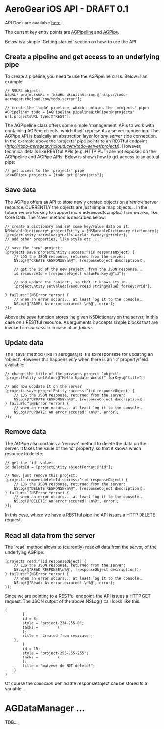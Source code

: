 AeroGear iOS API - DRAFT 0.1
============================

API Docs are available [here](http://aerogear.github.com/aerogear-ios/)...

The current key entry points are [AGPipeline](http://aerogear.github.com/aerogear-ios/Classes/AGPipeline.html) and [AGPipe](http://aerogear.github.com/aerogear-ios/Protocols/AGPipe.html).

Below is a simple 'Getting started' section on how-to use the API

## Create a pipeline and get access to an underlying pipe

To create a pipeline, you need to use the AGPipeline class. Below is an example: 

    // NSURL object:
    NSURL* projectsURL = [NSURL URLWithString:@"http://todo-aerogear.rhcloud.com/todo-server"];

    // create the 'todo' pipeline, which contains the 'projects' pipe:
    AGPipeline* todo = [AGPipeline pipelineWithPipe:@"projects" url:projectsURL type:@"REST"];


The AGPipeline class offers some simple 'management' APIs to work with containing AGPipe objects, which itself represents a server connection. The AGPipe API is basically an abstraction layer for _any_ server side connection. In the example above the 'projects' pipe points to an RESTful endpoint (_http://todo-aerogear.rhcloud.com/todo-server/projects_). However, technical details like RESTful APIs (e.g. HTTP PUT) are not exposed on the AGPipeline and AGPipe APIs. Below is shown how to get access to an actual pipe:

    // get access to the 'projects' pipe
    id<AGPipe> projects = [todo get:@"projects"];

## Save data 

The AGPipe offers an API to store newly created objects on a _remote_ server resource. CURRENTLY the objects are _just_ simple map objects... In the future we are looking to support more advanced(complex) frameworks, like Core Data. The 'save' method is described below:

    // create a dictionary and set some key/value data on it:
    NSMutableDictionary* projectEntity = [NSMutableDictionary dictionary];
    [projectEntity setValue:@"Hello World" forKey:@"title"];
    // add other properties, like style etc ...

    // save the 'new' project:
    [projects save:projectEntity success:^(id responseObject) {
	    // LOG the JSON response, returned from the server:
        NSLog(@"CREATE RESPONSE\n%@", [responseObject description]);
        
        // get the id of the new project, from the JSON response...
        id resourceId = [responseObject valueForKey:@"id"];

        // and update the 'object', so that it knows its ID...
        [projectEntity setValue:[resourceId stringValue] forKey:@"id"];
        
    } failure:^(NSError *error) {
        // when an error occurs... at least log it to the console..
        NSLog(@"SAVE: An error occured! \n%@", error);
    }];

Above the _save_ function stores the given NSDictionary on the server, in this case on a RESTful resource. As arguments it accepts simple blocks that are invoked on _success_ or in case of an _failure_.

## Update data

The 'save' method (like in aerogear.js) is also responsible for updating an 'object'. However this happens _only_ when there is an 'id' property/field available:

    // change the title of the previous project 'object':
    [projectEntity setValue:@"Hello Update World!" forKey:@"title"];
    
    // and now udpdate it on the server
    [projects save:projectEntity success:^(id responseObject) {
	    // LOG the JSON response, returned from the server:
        NSLog(@"UPDATE RESPONSE\n%@", [responseObject description]);
    } failure:^(NSError *error) {
        // when an error occurs... at least log it to the console..
        NSLog(@"UPDATE: An error occured! \n%@", error);
    }];

## Remove data

The AGPipe also contains a 'remove' method to delete the data on the server. It takes the value of the 'id' property, so that it knows which resource to delete:

    // get the 'id' value:
    id deleteId = [projectEntity objectForKey:@"id"];

    // Now, just remove this project:
    [projects remove:deleteId success:^(id responseObject) {
	    // LOG the JSON response, returned from the server:
	    NSLog(@"DELETE RESPONSE\n%@", [responseObject description]);
    } failure:^(NSError *error) {
        // when an error occurs... at least log it to the console..
        NSLog(@"DELETE: An error occured! \n%@", error);
    }];

In this case, where we have a RESTful pipe the API issues a HTTP DELETE request.

## Read all data from the server

The 'read' method allows to (currently) read _all_ data from the server, of the underlying AGPipe:

    [projects read:^(id responseObject) {
	    // LOG the JSON response, returned from the server:
        NSLog(@"READ RESPONSE\n%@", [responseObject description]);
    } failure:^(NSError *error) {
        // when an error occurs... at least log it to the console..
        NSLog(@"Read: An error occured! \n%@", error);
    }];

Since we are pointing to a RESTful endpoint, the API issues a HTTP GET request. The JSON output of the above NSLog() call looks like this:

	(
	        {
	        id = 8;
	        style = "project-234-255-0";
	        tasks =         (
	        );
	        title = "Created from testcase";
	    },
	        {
	        id = 15;
	        style = "project-255-255-255";
	        tasks =         (
	        );
	        title = "matzew: do NOT delete!";
	    }
	)

Of course the _collection_ behind the responseObject can be stored to a variable...


AGDataManager ...
=================

TDB...
